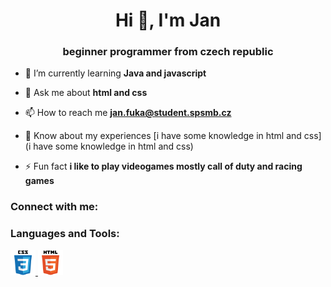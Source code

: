<h1 align="center">Hi 👋, I'm Jan</h1>
<h3 align="center">beginner programmer from czech republic</h3>

- 🌱 I’m currently learning **Java and javascript**

- 💬 Ask me about **html and css**

- 📫 How to reach me **jan.fuka@student.spsmb.cz**

- 📄 Know about my experiences [i have some knowledge in html and css](i have some knowledge in html and css)

- ⚡ Fun fact **i like to play videogames mostly call of duty and racing games**

<h3 align="left">Connect with me:</h3>
<p align="left">
</p>

<h3 align="left">Languages and Tools:</h3>
<p align="left"> <a href="https://www.w3schools.com/css/" target="_blank" rel="noreferrer"> <img src="https://raw.githubusercontent.com/devicons/devicon/master/icons/css3/css3-original-wordmark.svg" alt="css3" width="40" height="40"/> </a> <a href="https://www.w3.org/html/" target="_blank" rel="noreferrer"> <img src="https://raw.githubusercontent.com/devicons/devicon/master/icons/html5/html5-original-wordmark.svg" alt="html5" width="40" height="40"/> </a> </p>
